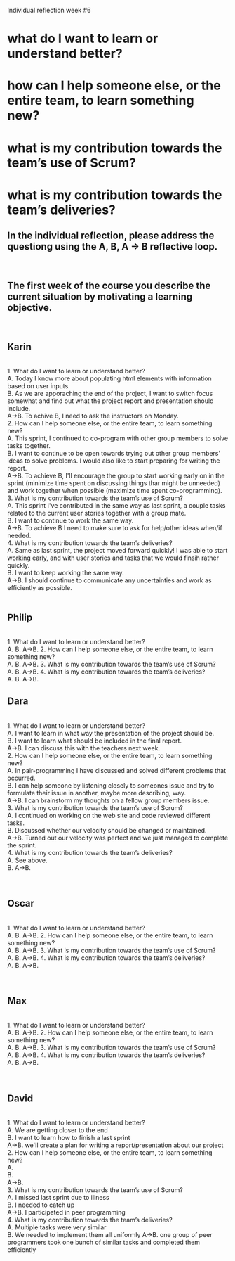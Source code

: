 Individual reflection week #6


<h1>what do I want to learn or understand better?</h>
<h1>how can I help someone else, or the entire team, to learn something new?</h>
<h1>what is my contribution towards the team’s use of Scrum?</h>
<h1>what is my contribution towards the team’s deliveries?</h>
<br>
<h2>In the individual reflection, please address the questiong using the A, B, A -> B reflective loop.</h2>
<br>
<h2>The first week of the course you describe the current situation by motivating a learning objective.</h2>
<br>
<h2>Karin</h2> 
<br>
    1. What do I want to learn or understand better?<br>
        A. Today I know more about populating html elements with information based on user inputs.<br>
        B. As we are apporaching the end of the project, I want to switch focus somewhat and find out what the project report and presentation should include.<br>
        A->B. To achive B, I need to ask the instructors on Monday.<br>
    2. How can I help someone else, or the entire team, to learn something new?<br>
        A. This sprint, I continued to co-program with other group members to solve tasks together.<br>
        B. I want to continue to be open towards trying out other group members' ideas to solve problems. I would also like to start preparing for writing the report.<br>
        A->B. To achieve B, I'll encourage the group to start working early on in the sprint (minimize time spent on discussing things thar might be unneeded) and work together when possible (maximize time spent co-programming).<br>
    3. What is my contribution towards the team’s use of Scrum?<br>
        A. This sprint I've contributed in the same way as last sprint, a couple tasks related to the current user stories together with a group mate.<br>
        B. I want to continue to work the same way.<br>
        A->B. To achieve B I need to make sure to ask for help/other ideas when/if needed.<br>
    4. What is my contribution towards the team’s deliveries?<br>
        A. Same as last sprint, the project moved forward quickly! I was able to start working early, and with user stories and tasks that we would finsih rather quickly.<br>
		B. I want to keep working the same way.<br>
		A->B. I should continue to communicate any uncertainties and work as efficiently as possible.<br>
<br>
<h2>Philip</h2> 
<br>
    1. What do I want to learn or understand better?<br>
        A. 
        B. 
        A->B. 
    2. How can I help someone else, or the entire team, to learn something new?<br>
        A. 
        B. 
        A->B.
    3. What is my contribution towards the team’s use of Scrum?<br>
        A. 
        B. 
        A->B.
    4. What is my contribution towards the team’s deliveries?<br>
        A. 
        B. 
        A->B.
        
<br>
<h2>Dara</h2> 
<br>
    1. What do I want to learn or understand better?<br>
        A. I want to learn in what way the presentation of the project should be.<br>
        B. I want to learn what should be included in the final report.<br>
        A->B. I can discuss this with the teachers next week.<br>
    2. How can I help someone else, or the entire team, to learn something new?<br>
        A. In pair-programming I have discussed and solved different problems that occurred.<br>
        B. I can help someone by listening closely to someones issue and try to formulate their issue in another, maybe more describing, way.<br>
        A->B. I can brainstorm my thoughts on a fellow group members issue.<br>
    3. What is my contribution towards the team’s use of Scrum?<br>
        A. I continued on working on the web site and code reviewed different tasks.<br>
        B. Discussed whether our velocity should be changed or maintained.<br>
        A->B. Turned out our velocity was perfect and we just managed to complete the sprint.<br>
    4. What is my contribution towards the team’s deliveries?<br>
        A. See above.<br>
        B. 
        A->B.
        
<br><h2>Oscar</h2> 
<br>
    1. What do I want to learn or understand better?<br>
        A. 
        B. 
        A->B. 
    2. How can I help someone else, or the entire team, to learn something new?<br>
        A. 
        B. 
        A->B.
    3. What is my contribution towards the team’s use of Scrum?<br>
        A. 
        B. 
        A->B.
    4. What is my contribution towards the team’s deliveries?<br>
        A. 
        B. 
        A->B.
        
<br><h2>Max</h2> 
<br>
    1. What do I want to learn or understand better?<br>
        A. 
        B. 
        A->B. 
    2. How can I help someone else, or the entire team, to learn something new?<br>
        A. 
        B. 
        A->B.
    3. What is my contribution towards the team’s use of Scrum?<br>
        A. 
        B. 
        A->B.
    4. What is my contribution towards the team’s deliveries?<br>
        A. 
        B. 
        A->B.
        
<br><h2>David</h2> 
<br>
    1. What do I want to learn or understand better?<br>
        A. We are getting closer to the end<br>
        B. I want to learn how to finish a last sprint<br>
        A->B. we'll create a plan for writing a report/presentation about our project<br>
    2. How can I help someone else, or the entire team, to learn something new?<br>
        A. <br>
        B. <br>
        A->B. <br>
    3. What is my contribution towards the team’s use of Scrum?<br>
        A. I missed last sprint due to illness<br>
        B. I needed to catch up<br>
        A->B. I participated in peer programming<br>
    4. What is my contribution towards the team’s deliveries?<br>
        A. Multiple tasks were very similar<br>
        B. We needed to implement them all uniformly
        A->B. one group of peer programmers took one bunch of similar tasks and completed them efficiently
        
<br>